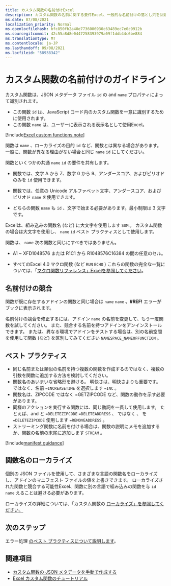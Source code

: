 ```yaml
---
title: カスタム関数の名前付けExcel
description: カスタム関数の名前に関する要件Excel、一般的な名前付けの落とし穴を回避します。
ms.date: 07/08/2021
localization_priority: Normal
ms.openlocfilehash: bfc850fb2a40e7736006930c63489ec7e0c9912b
ms.sourcegitcommit: 42c55a8d8e0447258393979a09f1ddb44c6be884
ms.translationtype: MT
ms.contentlocale: ja-JP
ms.lasthandoff: 09/08/2021
ms.locfileid: "58938342"
---
```

# <a name="custom-functions-naming-guidelines"></a>カスタム関数の名前付けのガイドライン

カスタム関数は、JSON メタデータ ファイル `id` の and `name` プロパティによって識別されます。

- この関数 `id` は、JavaScript コード内のカスタム関数を一意に識別するために使用されます。
- この関数 `name` は、ユーザーに表示される表示名として使用Excel。

[!include[Excel custom functions note](../includes/excel-custom-functions-note.md)]

関数は `name` 、ローカライズの目的 `id` など、関数とは異なる場合があります。 一般に、関数が異なる理由がない場合と同じ `name` `id` にしてください。

関数といくつかの共通 `name` `id` の要件を共有します。

- 関数では、文字 A から Z、数字 0 から 9、アンダースコア、およびピリオドのみを `id` 使用できます。

- 関数では、任意の Unicode アルファベット文字、アンダースコア、およびピリオド `name` を使用できます。

- どちらの関数 `name` も `id` 、文字で始まる必要があります。最小制限は 3 文字です。

Excelは、組み込みの関数名 (など) に大文字を使用します `SUM` 。 カスタム関数の場合は大文字を使用し、 `name` `id` ベスト プラクティスとして使用します。

関数は、 `name` 次の関数と同じにすべきではありません。

- A1 ~ XFD1048576 または R1C1 から R1048576C16384 の間の任意のセル。

- すべてのExcel 4.0 マクロ関数 (など `RUN` `ECHO` )  これらの関数の完全な一覧については、「[マクロ関数リファレンス」Excelを参照してください](https://d13ot9o61jdzpp.cloudfront.net/files/Excel%204.0%20Macro%20Functions%20Reference.pdf)。

## <a name="naming-conflicts"></a>名前付けの競合

関数が既に存在するアドインの関数と同じ場合は `name` `name` **、#REF!** エラーがブックに表示されます。

名前付けの競合を修正するには、アドイン `name` の名前を変更して、もう一度関数を試してください。 また、競合する名前を持つアドインをアンインストールできます。 または、異なる環境でアドインをテストする場合は、別の名前空間を使用して関数 (など) を区別してみてください `NAMESPACE_NAMEOFFUNCTION` 。

## <a name="best-practices"></a>ベスト プラクティス

- 同じ名前または類似の名前を持つ複数の関数を作成するのではなく、複数の引数を関数に追加する方法を検討してください。
- 関数名のあいまいな省略形を避ける。 明快さは、明快さよりも重要です。 ではなく、名前 `=INCREASETIME` を選択します `=INC` 。
- 関数名は、ZIPCODE ではなく =GETZIPCODE など、関数の動作を示す必要があります。
- 同様のアクションを実行する関数には、同じ動詞を一貫して使用します。 たとえば、and と `=DELETEZIPCODE` `=DELETEADDRESS` 、 ではなく 、 を `=DELETEZIPCODE` 使用します `=REMOVEADDRESS` 。
- ストリーミング関数に名前を付ける場合は、関数の説明にメモを追加するか、関数の名前の末尾に追加します `STREAM` 。

[!include[manifest guidance](../includes/manifest-guidance.md)]

## <a name="localizing-function-names"></a>関数名のローカライズ

個別の JSON ファイルを使用して、さまざまな言語の関数名をローカライズし、アドインのマニフェスト ファイルの値を上書きできます。 ローカライズされた関数と競合する可能性Excel、関数に別の言語で組み込みの関数を与 `id` `name` えることは避ける必要があります。

ローカライズの詳細については、「カスタム関数の [ローカライズ」を参照してください。](custom-functions-localize.md)

## <a name="next-steps"></a>次のステップ

エラー処理 [のベスト プラクティスについて説明します](custom-functions-errors.md)。

## <a name="see-also"></a>関連項目

* [カスタム関数の JSON メタデータを手動で作成する](custom-functions-json.md)
* [Excel カスタム関数のチュートリアル](../tutorials/excel-tutorial-create-custom-functions.md)
